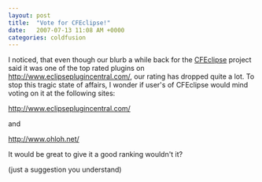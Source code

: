 ```yaml
---
layout: post
title:  "Vote for CFEclipse!"
date:   2007-07-13 11:08 AM +0000
categories: coldfusion
---
```

I noticed, that even though our blurb a while back for the <a href="http://www.cfeclipse.org/" title="CFEclipse: The ColdFusion IDE for Eclipse">CFEclipse</a> project said it was one of the top rated plugins on http://www.eclipseplugincentral.com/, our rating has dropped quite a lot. To stop this tragic state of affairs, I wonder if user's of CFEclipse would mind voting on it at the following sites:


<a href="http://www.eclipseplugincentral.com/Web_Links-index-req-viewlink-cid-175.html" title="Eclipse Plugin Central :: Eclipse plugin resource center and marketplace for Eclipse and Plugin Ecosystem">http://www.eclipseplugincentral.com/</a>

and

<a href="http://www.ohloh.net/projects/5939" title="CFEclipse - Ohloh, the open source network">http://www.ohloh.net/</a>

It would be great to give it a good ranking wouldn't it?


(just a suggestion you understand)